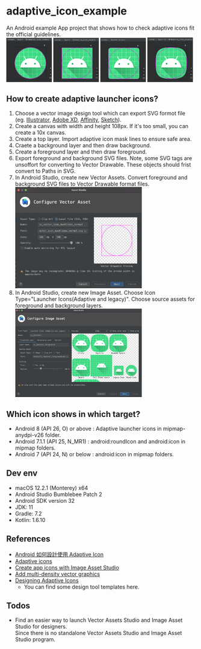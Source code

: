 # adaptive_icon_example

An Android example App project that shows how to check adaptive icons fit the official guidelines.<br/>
    <img src="/images/screenshots/Adaptive_icon-squire.png" width="24%"/>
    <img src="/images/screenshots/Adaptive_icon-circle.png" width="24%"/>
    <img src="/images/screenshots/Adaptive_icon-rounded_corners.png" width="24%"/>
    <img src="/images/screenshots/Adaptive_icon-squircle.png" width="24%"/>

## How to create adaptive launcher icons?

 1. Choose a vector image design tool which can export SVG formot file (eg. [Illustrator](https://helpx.adobe.com/tw/illustrator/how-to/export-svg.html), [Adobe XD](https://helpx.adobe.com/tw/xd/help/export-design-assets.html), [Affinity](https://designbundles.net/design-school/how-to-make-an-svg-in-affinity-designer), [Sketch](https://www.sketch.com/docs/importing-and-exporting/#how-to-export-css-and-svg-code)).
 1. Create a canvas with width and height 108px. If it's too small, you can create a 10x canvas.
 1. Create a top layer. Import adaptive icon mask lines to ensure safe area.
 1. Craete a background layer and then draw background.
 1. Create a foreground layer and then draw foreground. 
 1. Export foreground and background SVG files. Note, some SVG tags are unsoffort for converting to Vector Drawable. These objects should frist convert to Paths in SVG. 
 1. In Android Studio, create new Vector Assets. Convert foreground and background SVG files to Vector Drawable format files. <br/>
    <img src="/images/screenshots/Vector_Asset_Studio.png" width="70%"/>
 1. In Android Studio, create new Image Asset. Choose Icon Type="Launcher Icons(Adaptive and legacy)". Choose source assets for foreground and background layers.<br/>
    <img src="/images/screenshots/Image_Asset_Studio.png" width="70%"/>

## Which icon shows in which target? 
 - Android 8 (API 26, O) or above :   Adaptive launcher icons in mipmap-anydpi-v26 folder.
 - Android 7.1.1 (API 25, N_MR1)  :   android:roundIcon and android:icon in mipmap folders. 
 - Android 7 (API 24, N) or below :   android:icon in mipmap folders.

## Dev env

 - macOS 12.2.1 (Monterey) x64
 - Android Studio Bumblebee Patch 2
 - Android SDK version 32
 - JDK: 11
 - Gradle: 7.2
 - Kotlin: 1.6.10

 ## References

 - [Android 如何設計使用 Adaptive Icon](https://wm4n.github.io/Android-%E5%A6%82%E4%BD%95%E8%A8%AD%E8%A8%88%E4%BD%BF%E7%94%A8-Adaptive-Icon/)
 - [Adaptive icons](https://developer.android.com/guide/practices/ui_guidelines/icon_design_adaptive)
 - [Create app icons with Image Asset Studio](https://developer.android.com/studio/write/image-asset-studio#create-adaptive)
 - [Add multi-density vector graphics](https://developer.android.com/studio/write/vector-asset-studio)
 - [Designing Adaptive Icons](https://medium.com/google-design/designing-adaptive-icons-515af294c783)
   - You can find some design tool templates here.


 ## Todos

 - Find an easier way to launch Vector Assets Studio and Image Asset Studio for designers.<br/>
   Since there is no standalone Vector Assets Studio and Image Asset Studio program.
